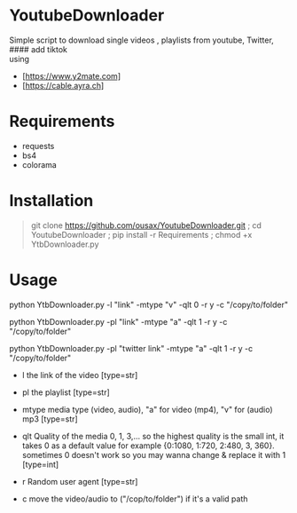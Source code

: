 # YoutubeDownloader
Simple script to download single videos , playlists from youtube, Twitter, #### add tiktok  
using 
- [https://www.y2mate.com]
- [https://cable.ayra.ch]

# Requirements
- requests
- bs4 
- colorama

# Installation 
> git clone https://github.com/ousax/YoutubeDownloader.git ;
cd YoutubeDownloader ; pip install -r Requirements ; chmod +x YtbDownloader.py

# Usage
python YtbDownloader.py -l "link" -mtype "v" -qlt 0 -r y -c "/copy/to/folder"

python YtbDownloader.py -pl "link" -mtype "a" -qlt 1 -r y -c "/copy/to/folder"

python YtbDownloader.py -pl "twitter link" -mtype "a" -qlt 1 -r y -c "/copy/to/folder"

- l the link of the video [type=str]

- pl the playlist [type=str]

- mtype media type (video, audio), "a" for video (mp4), "v" for (audio) mp3 [type=str]

- qlt Quality of the media 0, 1, 3,...
so the highest quality is the small int, it takes 0 as a default value for example {0:1080, 1:720, 2:480, 3, 360}.
sometimes 0 doesn't work so you may wanna change & replace it with 1 [type=int]

- r Random user agent [type=str]

- c move the video/audio to ("/cop/to/folder") if it's a valid path

